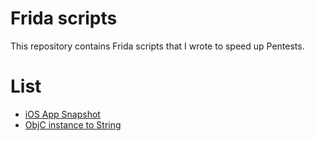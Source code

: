 # Frida scripts

This repository contains Frida scripts that I wrote to speed up Pentests.

# List

- [iOS App Snapshot](/iOSAppSnapshot/README.md)
- [ObjC instance to String](/ObjCToString/README.md)
